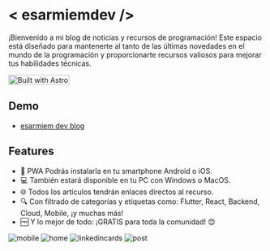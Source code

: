 # < esarmiemdev />

¡Bienvenido a mi blog de noticias y recursos de programación! Este espacio está diseñado para mantenerte al tanto de las últimas novedades en el mundo de la programación y proporcionarte recursos valiosos para mejorar tus habilidades técnicas.

<a href="https://astro.build"><img src="https://astro.badg.es/v2/built-with-astro/tiny.svg" alt="Built with Astro" width="120" height="20"></a>

## Demo 
- [esarmiem dev blog](https://esarmiemdev.vercel.app/)

## Features

- 📱 PWA Podrás instalarla en tu smartphone Android o iOS.
- 💻 También estará disponible en tu PC con Windows o MacOS.
- 🌐 Todos los artículos tendrán enlaces directos al recurso.
- 🔍 Con filtrado de categorías y etiquetas como: Flutter, React, Backend, Cloud, Mobile, ¡y muchas más!
- 🆓 Y lo mejor de todo: ¡GRATIS para toda la comunidad! 😊

![mobile](https://github.com/esarmiem/esarmiemdev/assets/114357859/3f1202af-6e8a-4cb1-8f5d-39e76ee62c2d)
![home](https://github.com/esarmiem/esarmiemdev/assets/114357859/74145bfd-823e-4327-9b5f-262826c60f67)
![linkedincards](https://github.com/esarmiem/esarmiemdev/assets/114357859/b9405124-74c0-485b-848a-40193f0692c4)
![post](https://github.com/esarmiem/esarmiemdev/assets/114357859/64dbfcbc-03d3-4c07-baaa-3fca7612d565)



